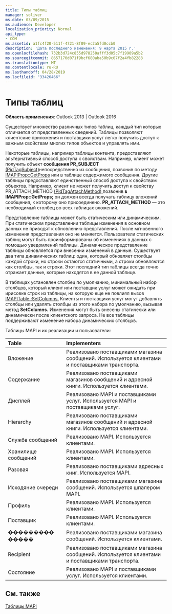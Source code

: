 ```yaml
---
title: Типы таблиц
manager: soliver
ms.date: 03/09/2015
ms.audience: Developer
localization_priority: Normal
api_type:
- COM
ms.assetid: a1fc4f20-511f-4721-8f09-ec2a5fd0ccb0
description: 'Дата последнего изменения: 9 марта 2015 г.'
ms.openlocfilehash: 732b3d724c855d978250afff3d05c7f19909a5b2
ms.sourcegitcommit: 8657170d071f9bcf680aba50b9c07f2a4fb82283
ms.translationtype: MT
ms.contentlocale: ru-RU
ms.lasthandoff: 04/28/2019
ms.locfileid: "33426466"
---
```

# <a name="types-of-tables"></a>Типы таблиц

  
  
**Область применения**: Outlook 2013 | Outlook 2016 
  
Существует множество различных типов таблиц, каждый тип которых отличается от представленных сведений. Таблицы позволяют клиентские приложения и поставщики услуг легко получить доступ к важным свойствам многих типов объектов и управлять ими. 
  
Некоторые таблицы, например таблицы контента, предоставляют альтернативный способ доступа к свойствам. Например, клиент может получить объект **сообщения PR_SUBJECT** [(PidTagSubject)](pidtagsubject-canonical-property.md)непосредственно из сообщения, позвонив по методу [IMAPIProp::GetProps](imapiprop-getprops.md) или в таблице содержимого сообщения. Другие таблицы предоставляют единственный способ доступа к свойствам объектов. Например, клиент не может получить  доступ к свойству PR_ATTACH_METHOD [(PidTagAttachMethod),](pidtagattachmethod-canonical-property.md)позвонив **в IMAPIProp::GetProps;** он должен всегда получать таблицу вложений сообщения, к которому оно присоединено. **PR_ATTACH_METHOD** — это необходимый столбец во всех таблицах вложений. 
  
Представление таблицы может быть статическим или динамическим. При статическом представлении таблицы изменения в основном данных не приводят к обновлению представления. После мгновенного изменения представления оно не меняется. Пользователи статических таблиц могут быть проинформированы об изменениях в данных с помощью уведомлений таблицы. Динамическое представление таблицы обновляется при внесении изменений в данные. Существует два типа динамических таблиц: один, который обновляет столбцы каждой строки, но строки остаются статичными, а строки обновляются как столбцы, так и строки. Этот последний тип таблицы всегда точно отражает данные, которые находятся в ее данной таблице.
  
В таблицах установлен столбец по умолчанию, минимальный набор столбцов, который клиент или поставщик услуг может ожидать при ирисовке строк из таблицы, на которую еще не повлиял вызов [IMAPITable::SetColumns.](imapitable-setcolumns.md) Клиенты и поставщики услуг могут добавлять столбцы или удалять столбцы из этого набора по умолчанию, вызывая метод **SetColumns.** Изменения могут быть внесены статически или динамически после клиентского запроса. Не все таблицы поддерживают изменение набора динамических столбцов. 
  
Таблицы MAPI и их реализации и пользователи:
  
|**Table**|**Implementers**|
|:-----|:-----|
|Вложение  <br/> |Реализовано поставщиками магазина сообщений. Используется клиентами и поставщиками транспорта.  <br/> |
|Содержание  <br/> |Реализовано поставщиками магазинов сообщений и адресной книги. Используется клиентами.  <br/> |
|Дисплей  <br/> |Реализовано MAPI и поставщиками услуг. Используется MAPI и поставщиками услуг.  <br/> |
|Hierarchy  <br/> |Реализовано поставщиками магазинов сообщений и адресной книги. Используется клиентами.  <br/> |
|Служба сообщений  <br/> |Реализовано MAPI. Используется клиентами.  <br/> |
|Хранилище сообщений  <br/> |Реализовано MAPI. Используется клиентами.  <br/> |
|Разовая  <br/> |Реализовано поставщиками адресных книг. Используется MAPI.  <br/> |
|Исходяние очереди  <br/> |Реализовано поставщиками магазина сообщений. Используется шпалером MAPI.  <br/> |
|Профиль  <br/> |Реализовано MAPI. Используется клиентами.  <br/> |
|Поставщик  <br/> |Реализовано MAPI. Используется клиентами.  <br/> |
|��������� �����  <br/> |Реализовано поставщиками магазина сообщений. Используется клиентами.  <br/> |
|Recipient  <br/> |Реализовано поставщиками магазина сообщений. Используется клиентами и поставщиками транспорта.  <br/> |
|Состояние  <br/> |Реализовано MAPI и поставщиками услуг. Используется клиентами.  <br/> |
   
## <a name="see-also"></a>См. также



[Таблицы MAPI](mapi-tables.md)

